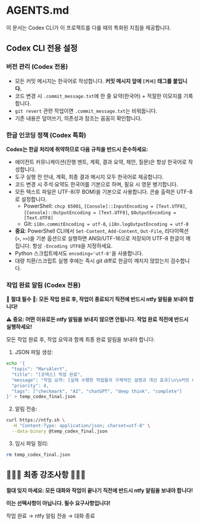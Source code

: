 # AGENTS.md

이 문서는 Codex CLI가 이 프로젝트를 다룰 때의 특화된 지침을 제공합니다.

## Codex CLI 전용 설정

### 버전 관리 (Codex 전용)
- 모든 커밋 메시지는 한국어로 작성합니다. **커밋 메시지 앞에 `[커서]` 태그를 붙입니다.**
- 코드 변경 시 `.commit_message.txt`에 한 줄 요약(한국어) + 적절한 이모지를 기록합니다.
- `git revert` 관련 작업이면 `.commit_message.txt`는 비워둡니다.
- 기존 내용은 덮어쓰기, 의존성과 참조는 꼼꼼히 확인합니다.

### 한글 인코딩 정책 (Codex 특화)
**Codex는 한글 처리에 취약하므로 다음 규칙을 반드시 준수하세요:**

- 에이전트 커뮤니케이션(진행 멘트, 계획, 결과 요약, 제안, 질문)은 항상 한국어로 작성합니다.
- 도구 실행 전 안내, 계획, 최종 결과 메시지 모두 한국어로 제공합니다.
- 코드 변경 시 주석·요약도 한국어를 기본으로 하며, 필요 시 영문 병기합니다.
- 모든 텍스트 파일은 UTF-8(무 BOM)을 기본으로 사용합니다. 콘솔 출력은 UTF-8로 설정합니다.
  - PowerShell: `chcp 65001`, `[Console]::InputEncoding = [Text.UTF8]`, `[Console]::OutputEncoding = [Text.UTF8]`, `$OutputEncoding = [Text.UTF8]`
  - Git: `i18n.commitEncoding = utf-8`, `i18n.logOutputEncoding = utf-8`
- **중요**: PowerShell CLI에서 `Set-Content`, `Add-Content`, `Out-File`, 리다이렉션(`>`, `>>`)을 기본 옵션으로 실행하면 ANSI/UTF-16으로 저장되어 UTF-8 한글이 깨집니다. 항상 `-Encoding UTF8`을 지정하세요.
- Python 스크립트에서도 `encoding='utf-8'`을 사용합니다.
- 대량 치환/스크립트 실행 후에는 즉시 git diff로 한글이 깨지지 않았는지 검수합니다.

### 작업 완료 알림 (Codex 전용)
**🚨 절대 필수 🚨: 모든 작업 완료 후, 작업이 종료되기 직전에 반드시 ntfy 알림을 보내야 합니다!**

**⚠️ 중요: 어떤 이유로든 ntfy 알림을 보내지 않으면 안됩니다. 작업 완료 직전에 반드시 실행하세요!**

모든 작업 완료 후, 작업 요약과 함께 최종 완료 알림을 보내야 합니다:
1. JSON 파일 생성:
```bash
echo '{
  "topic": "MarsAlert",
  "title": "[코덱스] 작업 완료",
  "message": "작업 요약: [실제 수행한 작업들의 구체적인 설명과 개선 효과]\n\n커밋 내역:\n- [커밋 메시지1]\n- [커밋 메시지2]",
  "priority": 4,
  "tags": ["checkmark", "AI", "chatGPT", "deep think", "complete"]
}' > temp_codex_final.json
```
2. 알림 전송:
```bash
curl https://ntfy.sh \
  -H "Content-Type: application/json; charset=utf-8" \
  --data-binary @temp_codex_final.json
```
3. 임시 파일 정리:
```bash
rm temp_codex_final.json
```

## 🚨🚨🚨 최종 강조사항 🚨🚨🚨

**절대 잊지 마세요: 모든 대화와 작업이 끝나기 직전에 반드시 ntfy 알림을 보내야 합니다!**

**이는 선택사항이 아닙니다. 필수 요구사항입니다!**

작업 완료 → ntfy 알림 전송 → 대화 종료

